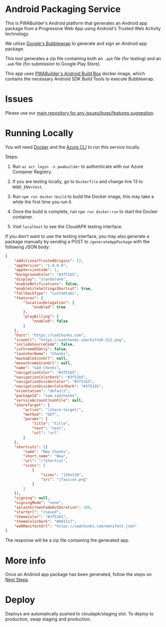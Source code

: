# Android Packaging Service
This is PWABuilder's Android platform that generates an Android app package from a Progressive Web App using Android's Trusted Web Activity technology.

We utilize [Google's Bubblewrap](https://github.com/googlechromelabs/bubblewrap) to generate and sign an Android app package. 

This tool generates a zip file containing both an `.apk` file (for testing) and an `.aab` file (for submission to Google Play Store).

This app uses [PWABuilder's Android Build Box]([url](https://github.com/pwa-builder/docker-android-build-box)) docker image, which contains the necessary Android SDK Build Tools to execute Bubblewrap.

# Issues

Please use our [main repository for any issues/bugs/features suggestion](https://github.com/pwa-builder/PWABuilder/issues/new/choose).

# Running Locally

You will need [Docker](https://www.docker.com/products/docker-desktop/) and the [Azure CLI](https://learn.microsoft.com/en-us/cli/azure/install-azure-cli) to run this service locally.

Steps:

1. Run `az acr login -n pwabuilder` to authenticate with our Azure Container Registry.

2. If you are testing locally, go to `Dockerfile` and change line 13 to `NODE_ENV=test`.

3. Run `npm run docker:build` to build the Docker image, this may take a while the first time you run it.

4. Once the build is complete, run `npm run docker:run` to start the Docker container.

5. Visit `localhost` to see the CloudAPK testing interface.

If you don't want to use the testing interface, you may also generate a package manually by sending a POST to `/generateAppPackage` with the following JSON body:

```json
{    
    "additionalTrustedOrigins": [],
    "appVersion": "1.0.0.0",
    "appVersionCode": 1,
    "backgroundColor": "#3f51b5",
    "display": "standalone",
    "enableNotifications": false,
    "enableSiteSettingsShortcut": true,
    "fallbackType": "customtabs",
    "features": {
        "locationDelegation": {
            "enabled": true
        },
        "playBilling": {
            "enabled": false
        }
    },
    "host": "https://sadchonks.com",
    "iconUrl": "https://sadchonks.com/kitteh-512.png",
    "includeSourceCode": false,
    "isChromeOSOnly": false,
    "launcherName": "Chonks",
    "maskableIconUrl": null,
    "monochromeIconUrl": null,
    "name": "Sad Chonks",
    "navigationColor": "#3f51b5",
    "navigationColorDark": "#3f51b5",
    "navigationDividerColor": "#3f51b5",
    "navigationDividerColorDark": "#3f51b5",
    "orientation": "default",
    "packageId": "com.sadchonks",
    "serviceAccountJsonFile": null,
    "shareTarget": {
        "action": "/share-target/",
        "method": "GET",
        "params": {
            "title": "title",
            "text": "text",
            "url": "url"
        }
    },
    "shortcuts": [{
        "name": "New Chonks",
        "short_name": "New",
        "url": "/?shortcut",
        "icons": [
            {
                "sizes": "128x128",
                "src": "/favicon.png"
            }
        ]
    }],
    "signing": null,
    "signingMode": "none",
    "splashScreenFadeOutDuration": 300,
    "startUrl": "/saved",
    "themeColor": "#3f51b5",
    "themeColorDark": "#0d1117",
    "webManifestUrl": "https://sadchonks.com/manifest.json"
}
```

The response will be a zip file containing the generated app.

# More info

Once an Android app package has been generated, follow the steps on [Next Steps](Next-steps.md).

# Deploy

Deploys are automatically pushed to cloudapk/staging slot. To deploy to production, swap staging and production.
